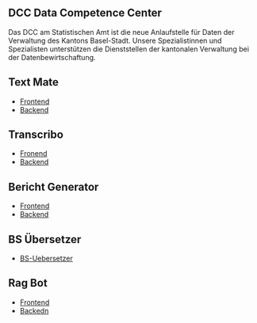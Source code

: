 ## DCC Data Competence Center
Das DCC am Statistischen Amt ist die neue Anlaufstelle für Daten der Verwaltung des Kantons Basel-Stadt. Unsere Spezialistinnen und Spezialisten unterstützen die Dienststellen der kantonalen Verwaltung bei der Datenbewirtschaftung.

## Text Mate
- [Frontend](./text-mate-frontend)
- [Backend](text-mate-backend)

## Transcribo
- [Fronend](./transcribo-frontend)
- [Backend](./transcribo-backend)

## Bericht Generator
- [Frontend](./bericht-frontend)
- [Backend](./bericht-backend)

## BS Übersetzer
- [BS-Uebersetzer](./BS-Uebersetzer)

## Rag Bot
- [Frontend](./rag-frontend)
- [Backedn](./rag-backend)

<!--

**Here are some ideas to get you started:**

🙋‍♀️ A short introduction - what is your organization all about?
🌈 Contribution guidelines - how can the community get involved?
👩‍💻 Useful resources - where can the community find your docs? Is there anything else the community should know?
🍿 Fun facts - what does your team eat for breakfast?
🧙 Remember, you can do mighty things with the power of [Markdown](https://docs.github.com/github/writing-on-github/getting-started-with-writing-and-formatting-on-github/basic-writing-and-formatting-syntax)
-->
